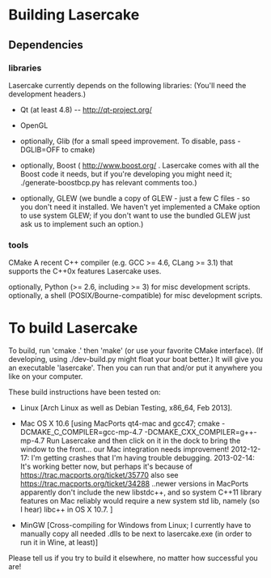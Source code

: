 
Building Lasercake
==================

   Dependencies
------------------

### libraries ###

Lasercake currently depends on the following libraries:
(You'll need the development headers.)

- Qt (at least 4.8) -- http://qt-project.org/
- OpenGL

- optionally, Glib (for a small speed improvement. To
                   disable, pass -DGLIB=OFF to cmake)
- optionally, Boost ( http://www.boost.org/ . Lasercake
              comes with all the Boost code it needs,
              but if you're developing you might need
              it; ./generate-boostbcp.py has relevant
              comments too.)
- optionally, GLEW (we bundle a copy of GLEW - just a
              few C files - so you don't need it installed.
              We haven't yet implemented a CMake option to use
              system GLEW; if you don't want to use the
              bundled GLEW just ask us to implement such
              an option.)

### tools ###

CMake
A recent C++ compiler (e.g. GCC >= 4.6, CLang >= 3.1)
    that supports the C++0x features Lasercake uses.

optionally, Python (>= 2.6, including >= 3) for misc
    development scripts.
optionally, a shell (POSIX/Bourne-compatible) for misc
    development scripts.


To build Lasercake
==================

To build, run 'cmake .' then 'make' (or use your favorite CMake
interface).  (If developing, using ./dev-build.py might
float your boat better.)
It will give you an executable 'lasercake'.
Then you can run that and/or put it anywhere you like on
your computer.

These build instructions have been tested on:

* Linux [Arch Linux as well as Debian Testing, x86_64, Feb 2013].

* Mac OS X 10.6
      [using MacPorts qt4-mac and gcc47;
      cmake -DCMAKE_C_COMPILER=gcc-mp-4.7 -DCMAKE_CXX_COMPILER=g++-mp-4.7
      Run Lasercake and then click on it in the dock to bring the
      window to the front... our Mac integration needs improvement!
      2012-12-17: I'm getting crashes that I'm having trouble debugging.
      2013-02-14: It's working better now, but perhaps it's because of
        https://trac.macports.org/ticket/35770
        also see
          https://trac.macports.org/ticket/34288
      ..newer versions in MacPorts apparently don't include the new libstdc++,
      and so system C++11 library features on Mac reliably would require
      a new system std lib, namely (so I hear) libc++ in OS X 10.7.
      ]

* MinGW [Cross-compiling for Windows from Linux;
      I currently have to manually copy all needed .dlls to be
      next to lasercake.exe (in order to run it in Wine, at least)]

Please tell us if you try to build it elsewhere, no matter how
successful you are!

